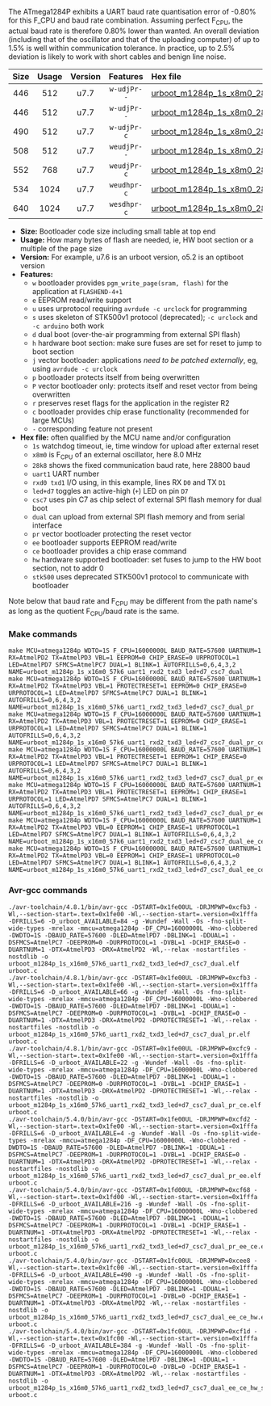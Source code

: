 The ATmega1284P exhibits a UART baud rate quantisation error of -0.80% for this F_CPU and baud rate combination. Assuming perfect F<sub>CPU</sub>, the actual baud rate is therefore 0.80% lower than wanted. An overall deviation (including that of the oscillator and that of the uploading computer) of up to 1.5% is well within communication tolerance. In practice, up to 2.5% deviation is likely to work with short cables and benign line noise.

|Size|Usage|Version|Features|Hex file|
|:-:|:-:|:-:|:-:|:--|
|446|512|u7.7|`w-udjPr--`|[urboot_m1284p_1s_x8m0_28k8_uart1_rxd2_txd3_led+d7_csc7_dual.hex](https://raw.githubusercontent.com/stefanrueger/urboot.hex/main/boards/moteinomega/atmega1284p/watchdog_1_s/external_oscillator_x/%2B8m000000_hz/%2B%2B28k8_baud/uart1_rxd2_txd3/led%2Bd7_csc7_dual/urboot_m1284p_1s_x8m0_28k8_uart1_rxd2_txd3_led%2Bd7_csc7_dual.hex)|
|446|512|u7.7|`w-udjPr--`|[urboot_m1284p_1s_x8m0_28k8_uart1_rxd2_txd3_led+d7_csc7_dual_pr.hex](https://raw.githubusercontent.com/stefanrueger/urboot.hex/main/boards/moteinomega/atmega1284p/watchdog_1_s/external_oscillator_x/%2B8m000000_hz/%2B%2B28k8_baud/uart1_rxd2_txd3/led%2Bd7_csc7_dual/urboot_m1284p_1s_x8m0_28k8_uart1_rxd2_txd3_led%2Bd7_csc7_dual_pr.hex)|
|490|512|u7.7|`w-udjPr-c`|[urboot_m1284p_1s_x8m0_28k8_uart1_rxd2_txd3_led+d7_csc7_dual_pr_ce.hex](https://raw.githubusercontent.com/stefanrueger/urboot.hex/main/boards/moteinomega/atmega1284p/watchdog_1_s/external_oscillator_x/%2B8m000000_hz/%2B%2B28k8_baud/uart1_rxd2_txd3/led%2Bd7_csc7_dual/urboot_m1284p_1s_x8m0_28k8_uart1_rxd2_txd3_led%2Bd7_csc7_dual_pr_ce.hex)|
|508|512|u7.7|`weudjPr--`|[urboot_m1284p_1s_x8m0_28k8_uart1_rxd2_txd3_led+d7_csc7_dual_pr_ee.hex](https://raw.githubusercontent.com/stefanrueger/urboot.hex/main/boards/moteinomega/atmega1284p/watchdog_1_s/external_oscillator_x/%2B8m000000_hz/%2B%2B28k8_baud/uart1_rxd2_txd3/led%2Bd7_csc7_dual/urboot_m1284p_1s_x8m0_28k8_uart1_rxd2_txd3_led%2Bd7_csc7_dual_pr_ee.hex)|
|552|768|u7.7|`weudjPr-c`|[urboot_m1284p_1s_x8m0_28k8_uart1_rxd2_txd3_led+d7_csc7_dual_pr_ee_ce.hex](https://raw.githubusercontent.com/stefanrueger/urboot.hex/main/boards/moteinomega/atmega1284p/watchdog_1_s/external_oscillator_x/%2B8m000000_hz/%2B%2B28k8_baud/uart1_rxd2_txd3/led%2Bd7_csc7_dual/urboot_m1284p_1s_x8m0_28k8_uart1_rxd2_txd3_led%2Bd7_csc7_dual_pr_ee_ce.hex)|
|534|1024|u7.7|`weudhpr-c`|[urboot_m1284p_1s_x8m0_28k8_uart1_rxd2_txd3_led+d7_csc7_dual_ee_ce_hw.hex](https://raw.githubusercontent.com/stefanrueger/urboot.hex/main/boards/moteinomega/atmega1284p/watchdog_1_s/external_oscillator_x/%2B8m000000_hz/%2B%2B28k8_baud/uart1_rxd2_txd3/led%2Bd7_csc7_dual/urboot_m1284p_1s_x8m0_28k8_uart1_rxd2_txd3_led%2Bd7_csc7_dual_ee_ce_hw.hex)|
|640|1024|u7.7|`wesdhpr-c`|[urboot_m1284p_1s_x8m0_28k8_uart1_rxd2_txd3_led+d7_csc7_dual_ee_ce_hw_stk500.hex](https://raw.githubusercontent.com/stefanrueger/urboot.hex/main/boards/moteinomega/atmega1284p/watchdog_1_s/external_oscillator_x/%2B8m000000_hz/%2B%2B28k8_baud/uart1_rxd2_txd3/led%2Bd7_csc7_dual/urboot_m1284p_1s_x8m0_28k8_uart1_rxd2_txd3_led%2Bd7_csc7_dual_ee_ce_hw_stk500.hex)|

- **Size:** Bootloader code size including small table at top end
- **Usage:** How many bytes of flash are needed, ie, HW boot section or a multiple of the page size
- **Version:** For example, u7.6 is an urboot version, o5.2 is an optiboot version
- **Features:**
  + `w` bootloader provides `pgm_write_page(sram, flash)` for the application at `FLASHEND-4+1`
  + `e` EEPROM read/write support
  + `u` uses urprotocol requiring `avrdude -c urclock` for programming
  + `s` uses skeleton of STK500v1 protocol (deprecated); `-c urclock` and `-c arduino` both work
  + `d` dual boot (over-the-air programming from external SPI flash)
  + `h` hardware boot section: make sure fuses are set for reset to jump to boot section
  + `j` vector bootloader: applications *need to be patched externally*, eg, using `avrdude -c urclock`
  + `p` bootloader protects itself from being overwritten
  + `P` vector bootloader only: protects itself and reset vector from being overwritten
  + `r` preserves reset flags for the application in the register R2
  + `c` bootloader provides chip erase functionality (recommended for large MCUs)
  + `-` corresponding feature not present
- **Hex file:** often qualified by the MCU name and/or configuration
  + `1s` watchdog timeout, ie, time window for upload after external reset
  + `x8m0` is F<sub>CPU</sub> of an external oscillator, here 8.0 MHz
  + `28k8` shows the fixed communication baud rate, here 28800 baud
  + `uart1` UART number
  + `rxd0 txd1` I/O using, in this example, lines RX `D0` and TX `D1`
  + `led+d7` toggles an active-high (`+`) LED on pin `D7`
  + `csc7` uses pin C7 as chip select of external SPI flash memory for dual boot
  + `dual` can upload from external SPI flash memory and from serial interface
  + `pr` vector bootloader protecting the reset vector
  + `ee` bootloader supports EEPROM read/write
  + `ce` bootloader provides a chip erase command
  + `hw` hardware supported bootloader: set fuses to jump to the HW boot section, not to addr 0
  + `stk500` uses deprecated STK500v1 protocol to communicate with bootloader


Note below that baud rate and F<sub>CPU</sub> may be different from the path name's as long as the quotient F<sub>CPU</sub>/baud rate is the same.

### Make commands
```
make MCU=atmega1284p WDTO=1S F_CPU=16000000L BAUD_RATE=57600 UARTNUM=1 RX=AtmelPD2 TX=AtmelPD3 VBL=1 EEPROM=0 CHIP_ERASE=0 URPROTOCOL=1 LED=AtmelPD7 SFMCS=AtmelPC7 DUAL=1 BLINK=1 AUTOFRILLS=0,6,4,3,2 NAME=urboot_m1284p_1s_x16m0_57k6_uart1_rxd2_txd3_led+d7_csc7_dual
make MCU=atmega1284p WDTO=1S F_CPU=16000000L BAUD_RATE=57600 UARTNUM=1 RX=AtmelPD2 TX=AtmelPD3 VBL=1 PROTECTRESET=1 EEPROM=0 CHIP_ERASE=0 URPROTOCOL=1 LED=AtmelPD7 SFMCS=AtmelPC7 DUAL=1 BLINK=1 AUTOFRILLS=0,6,4,3,2 NAME=urboot_m1284p_1s_x16m0_57k6_uart1_rxd2_txd3_led+d7_csc7_dual_pr
make MCU=atmega1284p WDTO=1S F_CPU=16000000L BAUD_RATE=57600 UARTNUM=1 RX=AtmelPD2 TX=AtmelPD3 VBL=1 PROTECTRESET=1 EEPROM=0 CHIP_ERASE=1 URPROTOCOL=1 LED=AtmelPD7 SFMCS=AtmelPC7 DUAL=1 BLINK=1 AUTOFRILLS=0,6,4,3,2 NAME=urboot_m1284p_1s_x16m0_57k6_uart1_rxd2_txd3_led+d7_csc7_dual_pr_ce
make MCU=atmega1284p WDTO=1S F_CPU=16000000L BAUD_RATE=57600 UARTNUM=1 RX=AtmelPD2 TX=AtmelPD3 VBL=1 PROTECTRESET=1 EEPROM=1 CHIP_ERASE=0 URPROTOCOL=1 LED=AtmelPD7 SFMCS=AtmelPC7 DUAL=1 BLINK=1 AUTOFRILLS=0,6,4,3,2 NAME=urboot_m1284p_1s_x16m0_57k6_uart1_rxd2_txd3_led+d7_csc7_dual_pr_ee
make MCU=atmega1284p WDTO=1S F_CPU=16000000L BAUD_RATE=57600 UARTNUM=1 RX=AtmelPD2 TX=AtmelPD3 VBL=1 PROTECTRESET=1 EEPROM=1 CHIP_ERASE=1 URPROTOCOL=1 LED=AtmelPD7 SFMCS=AtmelPC7 DUAL=1 BLINK=1 AUTOFRILLS=0,6,4,3,2 NAME=urboot_m1284p_1s_x16m0_57k6_uart1_rxd2_txd3_led+d7_csc7_dual_pr_ee_ce
make MCU=atmega1284p WDTO=1S F_CPU=16000000L BAUD_RATE=57600 UARTNUM=1 RX=AtmelPD2 TX=AtmelPD3 VBL=0 EEPROM=1 CHIP_ERASE=1 URPROTOCOL=1 LED=AtmelPD7 SFMCS=AtmelPC7 DUAL=1 BLINK=1 AUTOFRILLS=0,6,4,3,2 NAME=urboot_m1284p_1s_x16m0_57k6_uart1_rxd2_txd3_led+d7_csc7_dual_ee_ce_hw
make MCU=atmega1284p WDTO=1S F_CPU=16000000L BAUD_RATE=57600 UARTNUM=1 RX=AtmelPD2 TX=AtmelPD3 VBL=0 EEPROM=1 CHIP_ERASE=1 URPROTOCOL=0 LED=AtmelPD7 SFMCS=AtmelPC7 DUAL=1 BLINK=1 AUTOFRILLS=0,6,4,3,2 NAME=urboot_m1284p_1s_x16m0_57k6_uart1_rxd2_txd3_led+d7_csc7_dual_ee_ce_hw_stk500
```

### Avr-gcc commands
```
./avr-toolchain/4.8.1/bin/avr-gcc -DSTART=0x1fe00UL -DRJMPWP=0xcfb3 -Wl,--section-start=.text=0x1fe00 -Wl,--section-start=.version=0x1fffa -DFRILLS=6 -D_urboot_AVAILABLE=84 -g -Wundef -Wall -Os -fno-split-wide-types -mrelax -mmcu=atmega1284p -DF_CPU=16000000L -Wno-clobbered -DWDTO=1S -DBAUD_RATE=57600 -DLED=AtmelPD7 -DBLINK=1 -DDUAL=1 -DSFMCS=AtmelPC7 -DEEPROM=0 -DURPROTOCOL=1 -DVBL=1 -DCHIP_ERASE=0 -DUARTNUM=1 -DTX=AtmelPD3 -DRX=AtmelPD2 -Wl,--relax -nostartfiles -nostdlib -o urboot_m1284p_1s_x16m0_57k6_uart1_rxd2_txd3_led+d7_csc7_dual.elf urboot.c
./avr-toolchain/4.8.1/bin/avr-gcc -DSTART=0x1fe00UL -DRJMPWP=0xcfb3 -Wl,--section-start=.text=0x1fe00 -Wl,--section-start=.version=0x1fffa -DFRILLS=6 -D_urboot_AVAILABLE=66 -g -Wundef -Wall -Os -fno-split-wide-types -mrelax -mmcu=atmega1284p -DF_CPU=16000000L -Wno-clobbered -DWDTO=1S -DBAUD_RATE=57600 -DLED=AtmelPD7 -DBLINK=1 -DDUAL=1 -DSFMCS=AtmelPC7 -DEEPROM=0 -DURPROTOCOL=1 -DVBL=1 -DCHIP_ERASE=0 -DUARTNUM=1 -DTX=AtmelPD3 -DRX=AtmelPD2 -DPROTECTRESET=1 -Wl,--relax -nostartfiles -nostdlib -o urboot_m1284p_1s_x16m0_57k6_uart1_rxd2_txd3_led+d7_csc7_dual_pr.elf urboot.c
./avr-toolchain/4.8.1/bin/avr-gcc -DSTART=0x1fe00UL -DRJMPWP=0xcfc9 -Wl,--section-start=.text=0x1fe00 -Wl,--section-start=.version=0x1fffa -DFRILLS=6 -D_urboot_AVAILABLE=22 -g -Wundef -Wall -Os -fno-split-wide-types -mrelax -mmcu=atmega1284p -DF_CPU=16000000L -Wno-clobbered -DWDTO=1S -DBAUD_RATE=57600 -DLED=AtmelPD7 -DBLINK=1 -DDUAL=1 -DSFMCS=AtmelPC7 -DEEPROM=0 -DURPROTOCOL=1 -DVBL=1 -DCHIP_ERASE=1 -DUARTNUM=1 -DTX=AtmelPD3 -DRX=AtmelPD2 -DPROTECTRESET=1 -Wl,--relax -nostartfiles -nostdlib -o urboot_m1284p_1s_x16m0_57k6_uart1_rxd2_txd3_led+d7_csc7_dual_pr_ce.elf urboot.c
./avr-toolchain/5.4.0/bin/avr-gcc -DSTART=0x1fe00UL -DRJMPWP=0xcfd2 -Wl,--section-start=.text=0x1fe00 -Wl,--section-start=.version=0x1fffa -DFRILLS=6 -D_urboot_AVAILABLE=4 -g -Wundef -Wall -Os -fno-split-wide-types -mrelax -mmcu=atmega1284p -DF_CPU=16000000L -Wno-clobbered -DWDTO=1S -DBAUD_RATE=57600 -DLED=AtmelPD7 -DBLINK=1 -DDUAL=1 -DSFMCS=AtmelPC7 -DEEPROM=1 -DURPROTOCOL=1 -DVBL=1 -DCHIP_ERASE=0 -DUARTNUM=1 -DTX=AtmelPD3 -DRX=AtmelPD2 -DPROTECTRESET=1 -Wl,--relax -nostartfiles -nostdlib -o urboot_m1284p_1s_x16m0_57k6_uart1_rxd2_txd3_led+d7_csc7_dual_pr_ee.elf urboot.c
./avr-toolchain/5.4.0/bin/avr-gcc -DSTART=0x1fd00UL -DRJMPWP=0xcf68 -Wl,--section-start=.text=0x1fd00 -Wl,--section-start=.version=0x1fffa -DFRILLS=6 -D_urboot_AVAILABLE=216 -g -Wundef -Wall -Os -fno-split-wide-types -mrelax -mmcu=atmega1284p -DF_CPU=16000000L -Wno-clobbered -DWDTO=1S -DBAUD_RATE=57600 -DLED=AtmelPD7 -DBLINK=1 -DDUAL=1 -DSFMCS=AtmelPC7 -DEEPROM=1 -DURPROTOCOL=1 -DVBL=1 -DCHIP_ERASE=1 -DUARTNUM=1 -DTX=AtmelPD3 -DRX=AtmelPD2 -DPROTECTRESET=1 -Wl,--relax -nostartfiles -nostdlib -o urboot_m1284p_1s_x16m0_57k6_uart1_rxd2_txd3_led+d7_csc7_dual_pr_ee_ce.elf urboot.c
./avr-toolchain/5.4.0/bin/avr-gcc -DSTART=0x1fc00UL -DRJMPWP=0xcee8 -Wl,--section-start=.text=0x1fc00 -Wl,--section-start=.version=0x1fffa -DFRILLS=6 -D_urboot_AVAILABLE=490 -g -Wundef -Wall -Os -fno-split-wide-types -mrelax -mmcu=atmega1284p -DF_CPU=16000000L -Wno-clobbered -DWDTO=1S -DBAUD_RATE=57600 -DLED=AtmelPD7 -DBLINK=1 -DDUAL=1 -DSFMCS=AtmelPC7 -DEEPROM=1 -DURPROTOCOL=1 -DVBL=0 -DCHIP_ERASE=1 -DUARTNUM=1 -DTX=AtmelPD3 -DRX=AtmelPD2 -Wl,--relax -nostartfiles -nostdlib -o urboot_m1284p_1s_x16m0_57k6_uart1_rxd2_txd3_led+d7_csc7_dual_ee_ce_hw.elf urboot.c
./avr-toolchain/5.4.0/bin/avr-gcc -DSTART=0x1fc00UL -DRJMPWP=0xcf1d -Wl,--section-start=.text=0x1fc00 -Wl,--section-start=.version=0x1fffa -DFRILLS=6 -D_urboot_AVAILABLE=384 -g -Wundef -Wall -Os -fno-split-wide-types -mrelax -mmcu=atmega1284p -DF_CPU=16000000L -Wno-clobbered -DWDTO=1S -DBAUD_RATE=57600 -DLED=AtmelPD7 -DBLINK=1 -DDUAL=1 -DSFMCS=AtmelPC7 -DEEPROM=1 -DURPROTOCOL=0 -DVBL=0 -DCHIP_ERASE=1 -DUARTNUM=1 -DTX=AtmelPD3 -DRX=AtmelPD2 -Wl,--relax -nostartfiles -nostdlib -o urboot_m1284p_1s_x16m0_57k6_uart1_rxd2_txd3_led+d7_csc7_dual_ee_ce_hw_stk500.elf urboot.c
```

